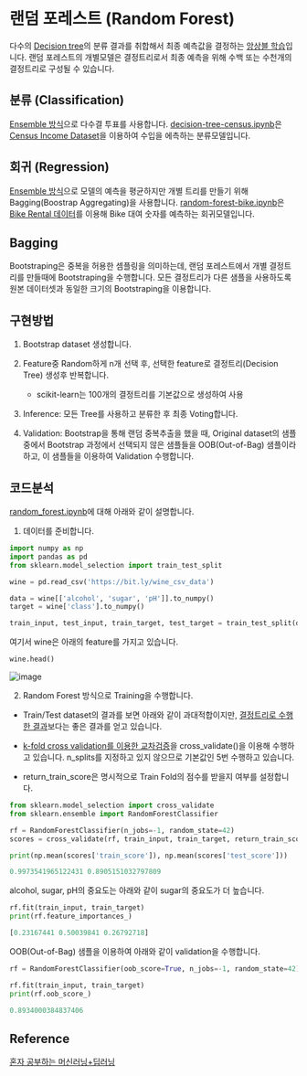 # 랜덤 포레스트 (Random Forest)

다수의 [Decision tree](https://github.com/kyopark2014/ML-Algorithms/blob/main/decision-tree.md)의 분류 결과를 취합해서 최종 예측값을 결정하는 [앙상블 학습](https://github.com/kyopark2014/ML-Algorithms/blob/main/ensemble.md)입니다. 랜덤 포레스트의 개별모델은 결정트리로서 최종 예측을 위해 수백 또는 수천개의 결정트리로 구성될 수 있습니다. 

## 분류 (Classification)

[Ensemble 방식](https://github.com/kyopark2014/ML-Algorithms/blob/main/ensemble.md)으로 다수결 투표를 사용합니다. [decision-tree-census.ipynb](https://github.com/kyopark2014/ML-Algorithms/blob/main/xgboost/src/decision-tree-census.ipynb)은 [Census Income Dataset](https://archive.ics.uci.edu/ml/datasets/Adult)을 이용하여 수입을 에측하는 분류모델입니다. 

## 회귀 (Regression)

[Ensemble 방식](https://github.com/kyopark2014/ML-Algorithms/blob/main/ensemble.md)으로 모델의 예측을 평균하지만 개별 트리를 만들기 위해 Bagging(Boostrap Aggregating)을 사용합니다. [random-forest-bike.ipynb](https://github.com/kyopark2014/ML-Algorithms/blob/main/xgboost/src/random-forest-bike.ipynb)은 [Bike Rental 데이터](https://archive.ics.uci.edu/ml/datasets/bike+sharing+dataset)를 이용해 Bike 대여 숫자를 예측하는 회귀모델입니다. 



## Bagging

Bootstraping은 중복을 허용한 셈플링을 의미하는데, 랜덤 포레스트에서 개별 결정트리를 만들때에 Bootstraping을 수행합니다. 모든 결정트리가 다른 샘플을 사용하도록 원본 데이터셋과 동일한 크기의 Bootstraping을 이용합니다. 



## 구현방법

1) Bootstrap dataset 생성합니다.

2) Feature중 Random하게 n개 선택 후, 선택한 feature로 결정트리(Decision Tree) 생성후 반복합니다.

   - scikit-learn는 100개의 결정트리를 기본값으로 생성하여 사용 

3) Inference: 모든 Tree를 사용하고 분류한 후 최종 Voting합니다.

4) Validation: Bootstrap을 통해 랜덤 중복추출을 했을 때, Original dataset의 샘플 중에서 Bootstrap 과정에서 선택되지 않은 샘플들을 OOB(Out-of-Bag) 샘플이라 하고, 이 샘플들을 이용하여 Validation 수행합니다.

## 코드분석

[random_forest.ipynb](https://github.com/kyopark2014/ML-Algorithms/blob/main/src/random_forest.ipynb)에 대해 아래와 같이 설명합니다. 

1) 데이터를 준비합니다.


```python
import numpy as np
import pandas as pd
from sklearn.model_selection import train_test_split

wine = pd.read_csv('https://bit.ly/wine_csv_data')

data = wine[['alcohol', 'sugar', 'pH']].to_numpy()
target = wine['class'].to_numpy()

train_input, test_input, train_target, test_target = train_test_split(data, target, test_size=0.2, random_state=42)
```

여기서 wine은 아래의 feature를 가지고 있습니다.

```python
wine.head()
```

![image](https://user-images.githubusercontent.com/52392004/186914946-170ca7d9-930e-4994-8135-0114537fc98f.png)


2) Random Forest 방식으로 Training을 수행합니다. 

- Train/Test dataset의 결과를 보면 아래와 같이 과대적합이지만, [결정트리로 수행한 결과](https://github.com/kyopark2014/ML-Algorithms/blob/main/decision-tree.md)보다는 좋은 결과를 얻고 있습니다. 

- [k-fold cross validation를 이용한 교차검증](https://github.com/kyopark2014/ML-Algorithms/blob/main/preprocessing.md#k-fold-cross-validation%EB%A5%BC-%EC%9D%B4%EC%9A%A9%ED%95%9C-%EA%B5%90%EC%B0%A8%EA%B2%80%EC%A6%9D)을 cross_validate()을 이용해 수행하고 있습니다. n_splits를 지정하고 있지 않으므로 기본값인 5번 수행하고 있습니다. 

- return_train_score은 명시적으로 Train Fold의 점수를 받을지 여부를 설정합니다. 

```python
from sklearn.model_selection import cross_validate
from sklearn.ensemble import RandomForestClassifier

rf = RandomForestClassifier(n_jobs=-1, random_state=42)
scores = cross_validate(rf, train_input, train_target, return_train_score=True, n_jobs=-1)

print(np.mean(scores['train_score']), np.mean(scores['test_score']))

0.9973541965122431 0.8905151032797809
```

alcohol, sugar, pH의 중요도는 아래와 같이 sugar의 중요도가 더 높습니다. 

```python
rf.fit(train_input, train_target)
print(rf.feature_importances_)

[0.23167441 0.50039841 0.26792718]
```

OOB(Out-of-Bag) 샘플을 이용하여 아래와 같이 validation을 수행합니다. 

```python
rf = RandomForestClassifier(oob_score=True, n_jobs=-1, random_state=42)

rf.fit(train_input, train_target)
print(rf.oob_score_)

0.8934000384837406
```

## Reference

[혼자 공부하는 머신러닝+딥러닝](https://github.com/rickiepark/hg-mldl)
